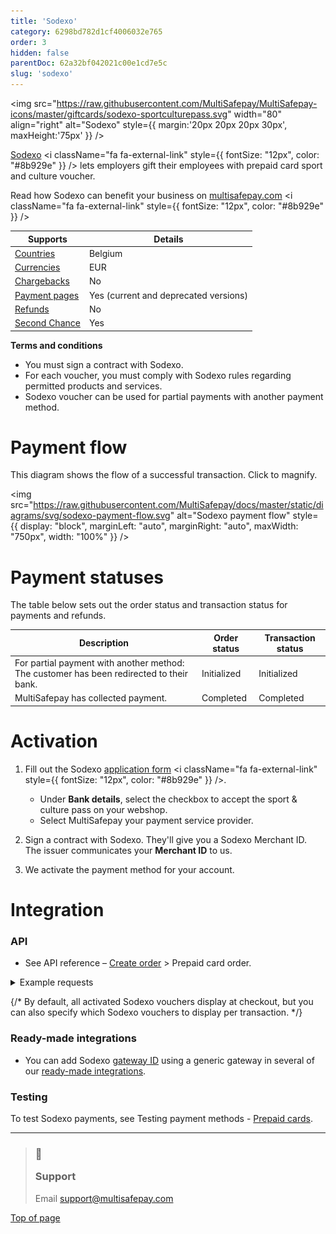 ```yaml
---
title: 'Sodexo'
category: 6298bd782d1cf4006032e765
order: 3
hidden: false
parentDoc: 62a32bf042021c00e1cd7e5c
slug: 'sodexo'
---
```

<img src="https://raw.githubusercontent.com/MultiSafepay/MultiSafepay-icons/master/giftcards/sodexo-sportculturepass.svg" width="80" align="right" alt="Sodexo" style={{ margin:'20px 20px 20px 30px', maxHeight:'75px' }} />

<a href="https://www.sodexo.be/nl" target="_blank">Sodexo</a> <i class="fa fa-external-link" style="font-size:12px;color:#8b929e"></i><i className="fa fa-external-link" style={{ fontSize: "12px", color: "#8b929e" }} /> lets employers gift their employees with prepaid card sport and culture voucher.

Read how Sodexo can benefit your business on <a href="https://www.multisafepay.com/solutions/payment-methods/sodexo" target="_blank">multisafepay.com</a> <i class="fa fa-external-link" style="font-size:12px;color:#8b929e"></i><i className="fa fa-external-link" style={{ fontSize: "12px", color: "#8b929e" }} />

| Supports                                                      | Details                               |
| ------------------------------------------------------------- | ------------------------------------- |
| [Countries](/docs/payment-methods#payment-methods-by-country) | Belgium                               |
| [Currencies](/docs/currencies/)                               | EUR                                   |
| [Chargebacks](/docs/chargebacks/)                             | No                                    |
| [Payment pages](/docs/payment-pages/)                         | Yes (current and deprecated versions) |
| [Refunds](/docs/refund-payments/)                             | No                                    |
| [Second Chance](/docs/second-chance/)                         | Yes                                   |

**Terms and conditions**

* You must sign a contract with Sodexo.
* For each voucher, you must comply with Sodexo rules regarding permitted products and services.
* Sodexo voucher can be used for partial payments with another payment method.

# Payment flow

This diagram shows the flow of a successful transaction. Click to magnify.

<img src="https://raw.githubusercontent.com/MultiSafepay/docs/master/static/diagrams/svg/sodexo-payment-flow.svg" alt="Sodexo payment flow" style={{ display: "block", marginLeft: "auto", marginRight: "auto", maxWidth: "750px", width: "100%" }} />

# Payment statuses

The table below sets out the <Glossary>order status</Glossary> and <Glossary>transaction status</Glossary> for payments and refunds.

| Description                                                                              | Order status | Transaction status |
| ---------------------------------------------------------------------------------------- | ------------ | ------------------ |
| For partial payment with another method: The customer has been redirected to their bank. | Initialized  | Initialized        |
| MultiSafepay has collected payment.                                                      | Completed    | Completed          |

# Activation

1. Fill out the Sodexo <a href="https://sportculture.sodexo.be/nl/" target="_blank">application form</a> <i class="fa fa-external-link" style="font-size:12px;color:#8b929e"></i><i className="fa fa-external-link" style={{ fontSize: "12px", color: "#8b929e" }} />.

   * Under **Bank details**, select the checkbox to accept the sport & culture pass on your webshop.
   * Select MultiSafepay your payment service provider.

2. Sign a contract with Sodexo. They'll give you a Sodexo Merchant ID.<br /> The <Glossary>issuer</Glossary> communicates your **Merchant ID** to us.

3. We activate the payment method for your account.

# Integration

### API

* See API reference – [Create order](/reference/createorder/) > Prepaid card order.

<details id="example-requests">
  <summary>Example requests</summary>

  <br />

  For example requests, on the [Create order](/reference/createorder/) page, in the black sandbox, see **Examples** > **Gift card redirect**.\
  Set `gateway` to the [gateway ID](/reference/gateway-ids) of the relevant voucher.

  <div style={{ textAlign: "center" }}>
    <img src="https://raw.githubusercontent.com/MultiSafepay/docs/refs/heads/master/static/gifs/sandbox-test.gif" alt="MultiSafepay Sandbox Test Process GIF" style={{ width: "40%", height: "auto" }} />
  </div>
</details>

{/* By default, all activated Sodexo vouchers display at checkout, but you can also specify which Sodexo vouchers to display per transaction. */}

### Ready-made integrations

* You can add Sodexo [gateway ID](/reference/gateway-ids) using a generic gateway in several of our [ready-made integrations](/docs/our-integrations/).

### Testing

To test Sodexo payments, see Testing payment methods - [Prepaid cards](/docs/testing#prepaid-cards).<br />

***

<blockquote class="callout callout_info">
    <h3 class="callout-heading false">
        <span class="callout-icon">💬</span>
        <p>Support</p>
    </h3>
    <p>Email <a href="mailto:support@multisafepay.com">support@multisafepay.com</a></p>
</blockquote>

[Top of page](#)